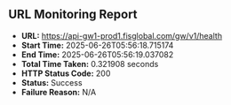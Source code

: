 ## URL Monitoring Report

- **URL:** https://api-gw1-prod1.fisglobal.com/gw/v1/health
- **Start Time:** 2025-06-26T05:56:18.715174
- **End Time:** 2025-06-26T05:56:19.037082
- **Total Time Taken:** 0.321908 seconds
- **HTTP Status Code:** 200
- **Status:** Success
- **Failure Reason:** N/A
